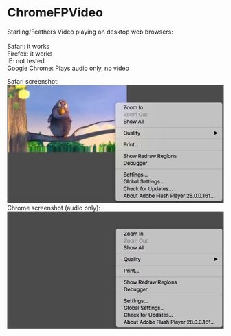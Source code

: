 # ChromeFPVideo
Starling/Feathers Video playing on desktop web browsers:<br><br>
Safari: it works<br>
Firefox: it works<br>
IE: not tested<br>
Google Chrome: Plays audio only, no video<br>


Safari screenshot:<br>![Safari](https://github.com/AlexUrrutia/ChromeFPVideo/blob/master/screenshots/safari.png?raw=true "Safary plays video fine")<br>
Chrome screenshot (audio only):<br>![Chrome](https://github.com/AlexUrrutia/ChromeFPVideo/blob/master/screenshots/chrome.png?raw=true "Audio only")
